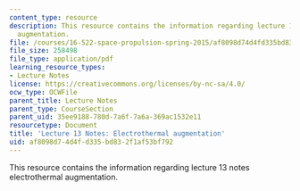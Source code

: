 ```yaml
---
content_type: resource
description: This resource contains the information regarding lecture 13 notes electrothermal
  augmentation.
file: /courses/16-522-space-propulsion-spring-2015/af8098d74d4fd335bd832f1af53bf792_MIT16_522S15_Lecture13.pdf
file_size: 258498
file_type: application/pdf
learning_resource_types:
- Lecture Notes
license: https://creativecommons.org/licenses/by-nc-sa/4.0/
ocw_type: OCWFile
parent_title: Lecture Notes
parent_type: CourseSection
parent_uid: 35ee9188-780d-7a6f-7a6a-369ac1532e11
resourcetype: Document
title: 'Lecture 13 Notes: Electrothermal augmentation'
uid: af8098d7-4d4f-d335-bd83-2f1af53bf792
---
```

This resource contains the information regarding lecture 13 notes electrothermal augmentation.